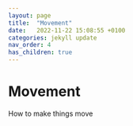 ```yaml
---
layout: page
title:  "Movement"
date:   2022-11-22 15:08:55 +0100
categories: jekyll update
nav_order: 4
has_children: true
---
```

# Movement
How to make things move